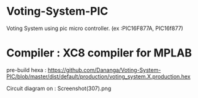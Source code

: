 # Voting-System-PIC
Voting System using pic micro controller. (ex  :PIC16F877A, PIC16f877)

# Compiler : XC8 compiler for MPLAB
pre-build hexa : https://github.com/Dananga/Voting-System-PIC/blob/master/dist/default/production/voting_system.X.production.hex

Circuit diagram on : Screenshot(307).png
